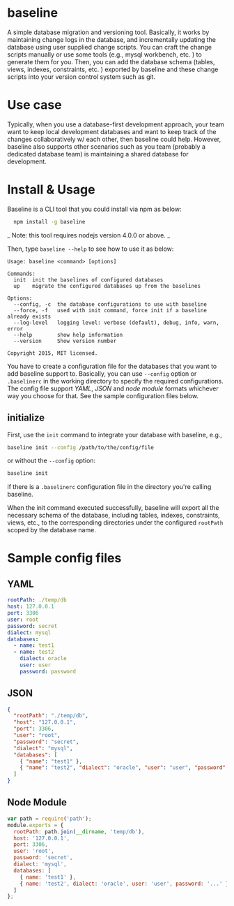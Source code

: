 # baseline
A simple database migration and versioning tool. Basically, it works by maintaining change logs in the
database, and incrementally updating the database using user supplied change scripts. You can craft the
change scripts manually or use some tools (e.g., mysql workbench, etc. ) to generate them for you. Then,
you can add the database schema (tables, views, indexes, constraints, etc. ) exported by baseline and
these change scripts into your version control system such as git.

# Use case
Typically, when you use a database-first development approach, your team want to keep local development databases and want to keep track of the changes collaboratively w/ each other, then baseline could help.
However, baseline also supports other scenarios such as you team (probably a dedicated database team) is maintaining a shared database for development.

# Install & Usage
Baseline is a CLI tool that you could install via npm as below:
```bash
  npm install -g baseline
```

_ Note: this tool requires nodejs version 4.0.0 or above. _

Then, type `baseline --help` to see how to use it as below:

```
Usage: baseline <command> [options]

Commands:
  init  init the baselines of configured databases
  up    migrate the configured databases up from the baselines

Options:
  --config, -c  the database configurations to use with baseline
  --force, -f   used with init command, force init if a baseline already exists
  --log-level   logging level: verbose (default), debug, info, warn, error
  --help        show help information
  --version     Show version number

Copyright 2015, MIT licensed.
```

You have to create a configuration file for the databases that you want to add baseline support to.
Basically, you can use `--config` option or `.baselinerc` in the working directory to specify the required configurations. The config file support _YAML_, _JSON_ and _node module_ formats whichever way you choose for that. See the sample configuration files below.

## initialize
First, use the `init` command to integrate your database with baseline, e.g.,
```bash
baseline init --config /path/to/the/config/file
```
or without the `--config` option:
```bash
baseline init
```
if there is a `.baselinerc` configuration file in the directory you're calling baseline.

When the init command executed successfully, baseline will export all the necessary schema of the database, including tables, indexes, constraints, views, etc., to the corresponding directories under the configured `rootPath` scoped by the database name. 

# Sample config files

## YAML
```yaml
rootPath: ./temp/db
host: 127.0.0.1
port: 3306
user: root
password: secret
dialect: mysql
databases:
  - name: test1
  - name: test2
    dialect: oracle
    user: user
    password: password

```

## JSON
```json
{
  "rootPath": "./temp/db",
  "host": "127.0.0.1",
  "port": 3306,
  "user": "root",
  "password": "secret",
  "dialect": "mysql",
  "databases": [
    { "name": "test1" },
    { "name": "test2", "dialect": "oracle", "user": "user", "password": "..." }
  ]
}
```


## Node Module
```js
var path = require('path');
module.exports = {
  rootPath: path.join(__dirname, 'temp/db'),
  host: '127.0.0.1',
  port: 3306,
  user: 'root',
  password: 'secret',
  dialect: 'mysql',
  databases: [
    { name: 'test1' },
    { name: 'test2', dialect: 'oracle', user: 'user', password: '...' }
  ]
};

```
